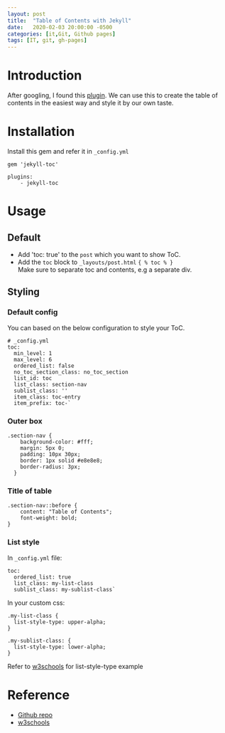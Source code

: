 ```yaml
---
layout: post
title:  "Table of Contents with Jekyll"
date:   2020-02-03 20:00:00 -0500
categories: [it,Git, Github pages]
tags: [IT, git, gh-pages]
---
```


# Introduction
After googling, I found this [plugin](https://github.com/toshimaru/jekyll-toc). 
We can use this to create the table of contents in the easiest way and
style it by our own taste.

# Installation
Install this gem and refer it in `_config.yml`

`gem 'jekyll-toc'`  

~~~
plugins:    
    - jekyll-toc
~~~

# Usage
## Default 
- Add 'toc: true' to the `post` which you want to show ToC.
- Add the `toc` block to `_layouts/post.html` 
`{ % toc % }`   
Make sure to separate toc and contents, e.g a separate div.

## Styling 
### Default config
You can based on the below configuration to style your ToC.   
~~~
# _config.yml
toc:
  min_level: 1
  max_level: 6
  ordered_list: false
  no_toc_section_class: no_toc_section
  list_id: toc
  list_class: section-nav
  sublist_class: ''
  item_class: toc-entry
  item_prefix: toc-`
~~~

### Outer box 
~~~
.section-nav {
    background-color: #fff;
    margin: 5px 0;
    padding: 10px 30px;
    border: 1px solid #e8e8e8;
    border-radius: 3px;
  }
~~~

### Title of table
~~~
.section-nav::before {
    content: "Table of Contents";
    font-weight: bold;
}
~~~
### List style 
In `_config.yml` file:   
~~~
toc:
  ordered_list: true
  list_class: my-list-class
  sublist_class: my-sublist-class`  
~~~

In your custom css:
~~~
.my-list-class {
  list-style-type: upper-alpha;
}

.my-sublist-class: {
  list-style-type: lower-alpha;
}
~~~

Refer to [w3schools](https://www.w3schools.com/cssref/tryit.asp?filename=trycss_list-style-type_all) for list-style-type example

# Reference
- [Github repo](https://github.com/toshimaru/jekyll-toc)
- [w3schools](https://www.w3schools.com/cssref/tryit.asp?filename=trycss_list-style-type_all)
